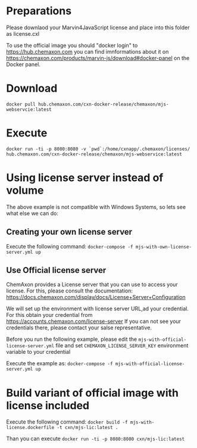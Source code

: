 # Preparations

Please downlaod your Marvin4JavaScript license and place into this folder as license.cxl

To use the official image you should "docker login" to https://hub.chemaxon.com you can find imnformations 
about it on https://chemaxon.com/products/marvin-js/download#docker-panel on the Docker panel.

# Download

`docker pull hub.chemaxon.com/cxn-docker-release/chemaxon/mjs-webservcie:latest`

# Execute

```docker run -ti -p 8080:8080 -v `pwd`:/home/cxnapp/.chemaxon/licenses/ hub.chemaxon.com/cxn-docker-release/chemaxon/mjs-webservice:latest```

# Using license server instead of volume

The above example is not compatible with Windows Systems, so lets see what else we can do:

## Creating your own license server

Execute the following command: `docker-compose -f mjs-with-own-license-server.yml up`

## Use Official license server

ChemAxon provides a License server that you can use to access your license. For this, please
consult the documentation: https://docs.chemaxon.com/display/docs/License+Server+Configuration

We will set up the environment with license server URL,ad your credential. For this obtain
your credential from https://accounts.chemaxon.com/license-server If you can not see your 
credentials there, please contact your salse representative.

Before you run the following example, please edit the `mjs-with-official-license-server.yml` 
file and set `CHEMAXON_LICENSE_SERVER_KEY` environment variable to your credential

Execute the example as: `docker-compose -f mjs-with-official-license-server.yml up`

# Build variant of official image with license included

Execute the following command: `docker build -f mjs-with-license.dockerfile -t cxn/mjs-lic:latest .`

Than you can execute `docker run -ti -p 8080:8080 cxn/mjs-lic:latest`